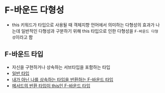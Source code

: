 # F-바운드 다형성

-   this 키워드가 타입으로 사용될 때 객체지향 언어에서 의미하는 다형성의 효과가 나는데 일반적인 다형성과 구분하기 위해 this 타입으로 인한 다형성을 `F-바운드 다형성`이라고 함

## F-바운드 타입

-   자신을 구현하거나 상속하는 서브타입을 포함하는 타입
-   [일반 타입](./src/interfaces/ValueProvider.ts)
-   [내가 아닌 나를 상속하는 타입을 반환하는 F-바운드 타입](./src/interfaces/IAddable.ts)
-   [메서드의 반환 타입이 this인 F-바운드 타입](./src/interfaces/IMultiplyable.ts)
